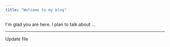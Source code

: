 ```yaml
---
title: "Welcome to my blog"
---
```


I'm glad you are here. I plan to talk about ...

---
Update file
